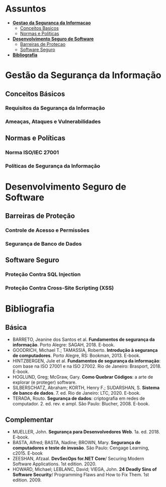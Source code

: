 # Assuntos
- [**Gestao da Seguranca da Informacao**](#gestao-da-seguranca-da-informacao)
    - [Conceitos Basicos](#conceitos-basicos)
    - [Normas e Politicas](#normas-e-politicas)
- [**Desenvolvimento Seguro de Software**](#desenvolvimento-seguro-de-software)
    - [Barreiras de Protecao](#barreiras-de-protecao)
    - [Software Seguro](#software-seguro)
- [**Bibliografia**](#bibliografia)

# Gestão da Segurança da Informação
## Conceitos Básicos
### Requisitos da Segurança da Informação
### Ameaças, Ataques e Vulnerabilidades
## Normas e Políticas
### Norma ISO/IEC 27001
### Políticas de Segurança da Informação

# Desenvolvimento Seguro de Software
## Barreiras de Proteção
### Controle de Acesso e Permissões
### Segurança de Banco de Dados
## Software Seguro
### Proteção Contra SQL Injection
### Proteção Contra Cross-Site Scripting (XSS)

# Bibliografia
## Básica
 - BARRETO, Jeanine dos Santos et al. **Fundamentos de segurança da informação**. Porto Alegre: SAGAH, 2018. E-book.
 - GOODRICH, Michael T.; TAMASSIA, Roberto. **Introdução à segurança de computadores**. Porto Alegre, RS: Bookman, 2013. E-book.
 - HINTZBERGEN, Jule et al. **Fundamentos de segurança da informação**: com base na ISO 27001 e na ISO 27002. Rio de Janeiro: Brasport, 2018. E-book.
 - HOGLUND, Greg; McGraw, Gary. **Como Quebrar Códigos**: a arte de explorar (e proteger) software.
 - SILBERSCHATZ, Abraham; KORTH, Henry F.; SUDARSHAN, S. **Sistema de banco de dados**. 7. ed. Rio de Janeiro: LTC, 2020. E-book.
 - TERADA, Routo. **Segurança de dados**: criptografia em redes de computador. 2. ed. rev. e ampl. São Paulo: Blucher, 2008. E-book.

## Complementar
 - MUELLER, John. **Segurança para Desenvolvedores Web**. 1a. ed. 2018. E-book.
 - BASTA, Alfred; BASTA, Nadine; BROWN, Mary. **Segurança de computadores e teste de invasão**. São Paulo: Cengage Learning, c2015. E-book
 - ZEESHAN, Afzaal. **DevSecOps for.NET Core**/ Securing Modern Software Applications. 1st edition. 2020.
 - HOWARD, Michael; LEBLANC, David; VIEGA, John. **24 Deadly Sins of Software Security**/ Programming Flaws and How to Fix Them. 1st edition. 2009.